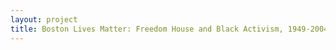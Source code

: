 ```yaml
--- 
layout: project 
title: Boston Lives Matter: Freedom House and Black Activism, 1949-2004
---
```



